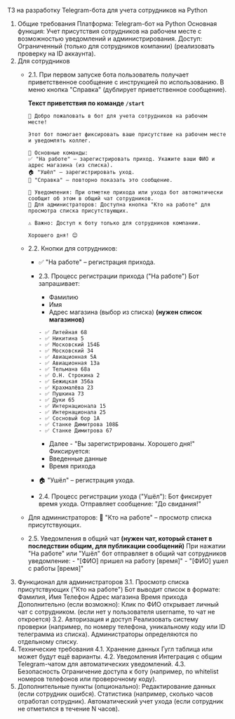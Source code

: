 ТЗ на разработку Telegram-бота для учета сотрудников на Python

1. Общие требования
    Платформа: Telegram-бот на Python
    Основная функция: Учет присутствия сотрудников на рабочем месте с возможностью уведомлений и администрирования.
    Доступ: Ограниченный (только для сотрудников компании) (реализовать проверку на ID аккаунта).
2. Для сотрудников
    - 2.1. При первом запуске бота пользователь получает приветственное сообщение с инструкцией по использованию.
        В меню кнопка "Справка" (дублирует приветственное сообщение).
        
        <b>Текст приветствия по команде `/start`</b>
        
        ```text
        👋 Добро пожаловать в бот для учета сотрудников на рабочем месте!

        Этот бот помогает фиксировать ваше присутствие на рабочем месте и уведомлять коллег.

        📌 Основные команды:
        ✅ "На работе" — зарегистрировать приход. Укажите ваши ФИО и адрес магазина (из списка).
        🏠 "Ушёл" — зарегистрировать уход.
        📖 "Справка" — повторно показать это сообщение.

        🔔 Уведомления: При отметке прихода или ухода бот автоматически сообщит об этом в общий чат сотрудников.
        👥 Для администраторов: Доступна кнопка "Кто на работе" для просмотра списка присутствующих.

        ⚠️ Важно: Доступ к боту только для сотрудников компании.

        Хорошего дня! 😊
        ```

    - 2.2. Кнопки для сотрудников:
        - ✅ "На работе" – регистрация прихода.
        - 2.3. Процесс регистрации прихода ("На работе")
        Бот запрашивает:
            - Фамилию
            - Имя
            - Адрес магазина (выбор из списка) <b>(нужен список магазинов)</b>
            
            ```text
            - ✅ Литейная 68
            - ✅ Никитина 5
            - ✅ Московский 154Б
            - ✅ Московский 34
            - ✅ Авиационная 5А
            - ✅ Авиационная 13а
            - ✅ Тельмана 68а
            - ✅ О.Н. Строкина 2
            - ✅ Бежицкая 356а
            - ✅ Крахмалёва 23
            - ✅ Пушкина 73
            - ✅ Дуки 65
            - ✅ Интернационала 15
            - ✅ Интернационала 25
            - ✅ Сосновый бор 1А
            - ✅ Станке Димитрова 108Б
            - ✅ Станке Димитрова 67
            ```

            - Далее - "Вы зарегистрированы. Хорошего дня!"
            Фиксируется:
            - Введенные данные
            - Время прихода
        - 🏠 "Ушёл" – регистрация ухода.
        - 2.4. Процесс регистрации ухода ("Ушёл"):
            Бот фиксирует время ухода.
            Отправляет сообщение: "До свидания!"
    - Для администраторов:
        👥 "Кто на работе" – просмотр списка присутствующих.
    - 2.5. Уведомления в общий чат <b>(нужен чат, который станет в последствии общим, для публикации сообщений)</b>
        При нажатии "На работе" или "Ушёл" бот отправляет в общий чат сотрудников уведомление:
           - "[ФИО] пришел на работу [время]"
           - "[ФИО] ушел с работы [время]"
3. Функционал для администраторов
    3.1. Просмотр списка присутствующих ("Кто на работе")
    Бот выводит список в формате:
        Фамилия, Имя  Телефон Адрес магазина Время прихода
    Дополнительно (если возможно):
        Клик по ФИО открывает личный чат с сотрудником. (если нет у пользователя username, то чат не откроется)
    3.2. Авторизация и доступ
        Реализовать систему проверки (например, по номеру телефона, уникальному коду или ID телеграмма из списка).
        Администраторы определяются по отдельному списку.
4. Технические требования
    4.1. Хранение данных
        Гугл таблица или может будут ещё варианты.
    4.2. Уведомления
        Интеграция с общим Telegram-чатом для автоматических уведомлений.
    4.3. Безопасность
    Ограничение доступа к боту (например, по whitelist номеров телефонов или проверочному коду).
5. Дополнительные пункты (опционально):
    Редактирование данных (если сотрудник ошибся).
    Статистика (например, сколько часов отработал сотрудник).
    Автоматический учет ухода (если сотрудник не отметился в течение N часов).

